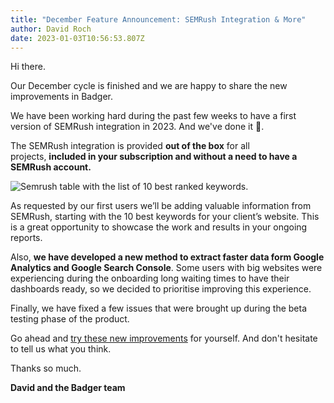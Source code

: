 ```yaml
---
title: "December Feature Announcement: SEMRush Integration & More"
author: David Roch
date: 2023-01-03T10:56:53.807Z
---
```

Hi there.

Our December cycle is finished and we are happy to share the new improvements in Badger.

We have been working hard during the past few weeks to have a first version of SEMRush integration in 2023. And we've done it 🎉.

The SEMRush integration is provided **out of the box** for all projects, **included in your subscription and without a need to have a SEMRush account.** 

![Semrush table with the list of 10 best ranked keywords.](/img/updates/semrush-keywords.jpg)

As requested by our first users we’ll be adding valuable information from SEMRush, starting with the 10 best keywords for your client’s website. This is a great opportunity to showcase the work and results in your ongoing reports.

Also, **we have developed a new method to extract faster data form Google Analytics and Google Search Console**. Some users with big websites were experiencing during the onboarding long waiting times to have their dashboards ready, so we decided to prioritise improving this experience. 

Finally, we have fixed a few issues that were brought up during the beta testing phase of the product.

Go ahead and [try these new improvements](app.getbadger.io) for yourself. And don't hesitate to tell us what you think.

Thanks so much.

**David and the Badger team**